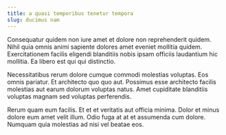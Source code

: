 ```yaml
---
title: a quasi temporibus tenetur tempora
slug: ducimus nam
---
```


Consequatur quidem non iure amet et dolore non reprehenderit quidem. Nihil quia omnis animi sapiente dolores amet eveniet mollitia quidem. Exercitationem facilis eligendi blanditiis nobis ipsam officiis laudantium hic mollitia. Ea libero est qui qui distinctio.

Necessitatibus rerum dolore cumque commodi molestias voluptas. Eos omnis pariatur. Et architecto quo quo aut. Possimus esse architecto facilis molestias aut earum dolorum voluptas natus. Amet cupiditate blanditiis voluptas magnam sed voluptas perferendis.

Rerum quam eum facilis. Et et et veritatis aut officia minima. Dolor et minus dolore eum amet velit illum. Odio fuga at at et assumenda cum dolore. Numquam quia molestias ad nisi vel beatae eos.
